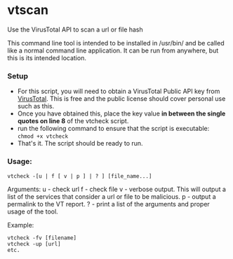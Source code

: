 vtscan
======

Use the VirusTotal API to scan a url or file hash

This command line tool is intended to be installed in /usr/bin/ and be called like a normal command line application. It can be run from anywhere, but this is its intended location.

### Setup
 - For this script, you will need to obtain a VirusTotal Public API key from [VirusTotal](http://virustotal.com). This is free and the public license should cover personal use such as this.  
 - Once you have obtained this, place the key value **in between the single quotes on line 8** of the vtcheck script.  
 - run the following command to ensure that the script is executable:    
```chmod +x vtcheck```  
 - That's it. The script should be ready to run.  

### Usage:
```vtcheck -[u | f [ v | p ] | ? ] [file_name...]```

Arguments:
u - check url
f - check file
v - verbose output. This will output a list of the services that consider a url or file to be malicious.
p - output a permalink to the VT report.
? - print a list of the arguments and proper usage of the tool.

Example:
```
vtcheck -fv [filename]
vtcheck -up [url]
etc.

```
